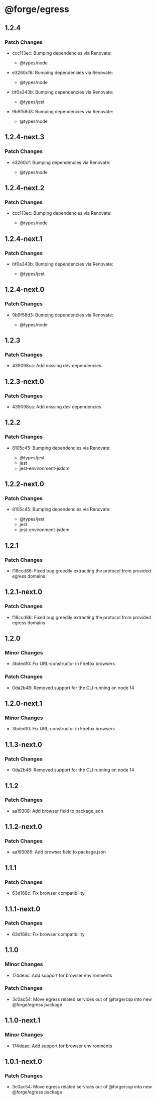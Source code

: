 # @forge/egress

## 1.2.4

### Patch Changes

- ccc113ec: Bumping dependencies via Renovate:

  - @types/node

- e3260cf8: Bumping dependencies via Renovate:

  - @types/node

- bf0a343b: Bumping dependencies via Renovate:

  - @types/jest

- 9b9f58d3: Bumping dependencies via Renovate:

  - @types/node

## 1.2.4-next.3

### Patch Changes

- e3260cf: Bumping dependencies via Renovate:

  - @types/node

## 1.2.4-next.2

### Patch Changes

- ccc113ec: Bumping dependencies via Renovate:

  - @types/node

## 1.2.4-next.1

### Patch Changes

- bf0a343b: Bumping dependencies via Renovate:

  - @types/jest

## 1.2.4-next.0

### Patch Changes

- 9b9f58d3: Bumping dependencies via Renovate:

  - @types/node

## 1.2.3

### Patch Changes

- 439098ca: Add missing dev dependencies

## 1.2.3-next.0

### Patch Changes

- 439098ca: Add missing dev dependencies

## 1.2.2

### Patch Changes

- 8105c45: Bumping dependencies via Renovate:

  - @types/jest
  - jest
  - jest-environment-jsdom

## 1.2.2-next.0

### Patch Changes

- 8105c45: Bumping dependencies via Renovate:

  - @types/jest
  - jest
  - jest-environment-jsdom

## 1.2.1

### Patch Changes

- f18ccd86: Fixed bug greedily extracting the protocol from provided egress domains

## 1.2.1-next.0

### Patch Changes

- f18ccd86: Fixed bug greedily extracting the protocol from provided egress domains

## 1.2.0

### Minor Changes

- 3bdedf0: Fix URL-constructor in Firefox browsers

### Patch Changes

- 0da2b48: Removed support for the CLI running on node 14

## 1.2.0-next.1

### Minor Changes

- 3bdedf0: Fix URL-constructor in Firefox browsers

## 1.1.3-next.0

### Patch Changes

- 0da2b48: Removed support for the CLI running on node 14

## 1.1.2

### Patch Changes

- aa19308: Add browser field to package.json

## 1.1.2-next.0

### Patch Changes

- aa193085: Add browser field to package.json

## 1.1.1

### Patch Changes

- 63d168c: Fix browser compatibility

## 1.1.1-next.0

### Patch Changes

- 63d168c: Fix browser compatibility

## 1.1.0

### Minor Changes

- 174deac: Add support for browser environments

### Patch Changes

- 3c0ac54: Move egress related services out of @forge/csp into new @forge/egress package

## 1.1.0-next.1

### Minor Changes

- 174deac: Add support for browser environments

## 1.0.1-next.0

### Patch Changes

- 3c0ac54: Move egress related services out of @forge/csp into new @forge/egress package
